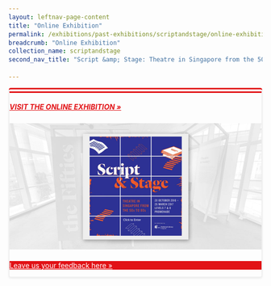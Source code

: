 ```yaml
---
layout: leftnav-page-content
title: "Online Exhibition"
permalink: /exhibitions/past-exhibitions/scriptandstage/online-exhibition/
breadcrumb: "Online Exhibition"
collection_name: scriptandstage
second_nav_title: "Script &amp; Stage: Theatre in Singapore from the 50s to 80s"

---
```


<div class="sgds-container__exh__card padding padding--bottom--lg" style="border-left: 2px solid #efefef; border-right: 2px solid #efefef; border-bottom: 2px solid #efefef; border-top: 10px double #E21216; box-shadow: 0px 2px 3px #efefef; border-radius: 5px; margin-bottom: 15px;">
             <div class="sgds-container__exh__description">
                <div class="row">
                    <div class="col">
                        <h5><a href="http://www.nlb.gov.sg/exhibitions/virtual/scriptandstage/virtualtour/Script%20and%20Stage.html" target="_blank" style="color:#E21216;">VISIT THE ONLINE EXHIBITION &#187;</a></h5>
                        <img src="/images/event-images/script-and-stage/script-and-stage-main-image.jpg" alt="A banner with the title Script and Stage">
                    </div>
                </div>
            </div>
    <div class="sgds-container__exh__feedback">
        <div class="row" style="margin: 20px 0 0 0;">
            <div class="col is-full" style="background-color: #E21216;">
                <p><a href="https://efm.jusfeedback.com/Community/se/705E3ED970FCBA9C" target="_blank" style="color:#fff;">Leave us your feedback here &#187;</a></p>
            </div>
        </div>
    </div>
</div>



